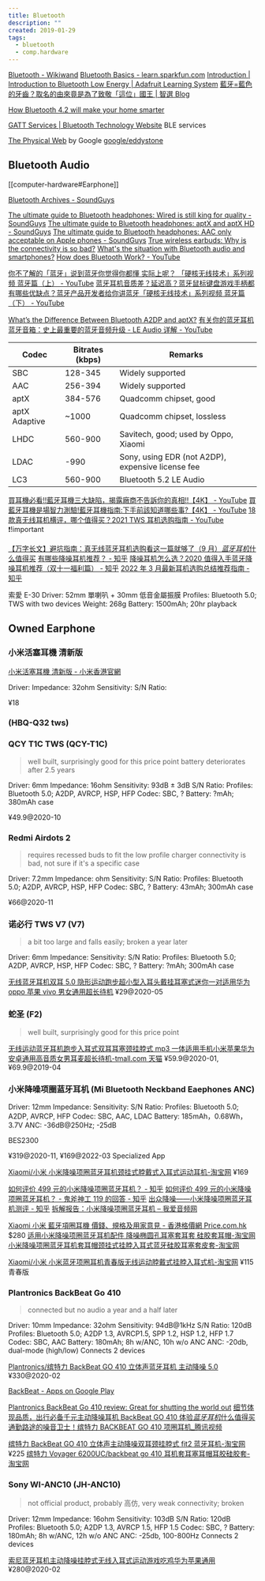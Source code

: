 ```yaml
---
title: Bluetooth
description: ""
created: 2019-01-29
tags:
  - bluetooth
  - comp.hardware
---
```


[Bluetooth - Wikiwand](https://www.wikiwand.com/en/Bluetooth)
[Bluetooth Basics - learn.sparkfun.com](https://learn.sparkfun.com/tutorials/bluetooth-basics)
[Introduction | Introduction to Bluetooth Low Energy | Adafruit Learning System](https://learn.adafruit.com/introduction-to-bluetooth-low-energy?view=all)
[藍牙=藍色的牙齒？取名的由來竟是為了致敬「這位」國王 | 智選 Blog](https://blog.witsper.com/tips/bluetooth/)

[How Bluetooth 4.2 will make your home smarter](http://www.trustedreviews.com/opinions/what-is-bluetooth-4-2)

[GATT Services | Bluetooth Technology Website](https://www.bluetooth.com/specifications/gatt/services) BLE services

[The Physical Web](https://google.github.io/physical-web/) by Google
[google/eddystone](https://github.com/google/eddystone)

## Bluetooth Audio

[[computer-hardware#Earphone]]

[Bluetooth Archives - SoundGuys](https://www.soundguys.com/tag/bluetooth/)

[The ultimate guide to Bluetooth headphones: Wired is still king for quality - SoundGuys](https://www.soundguys.com/ultimate-guide-to-bluetooth-headphones-20019/)
[The ultimate guide to Bluetooth headphones: aptX and aptX HD - SoundGuys](https://www.soundguys.com/the-ultimate-guide-to-bluetooth-aptx-and-aptx-hd-19914/)
[The ultimate guide to Bluetooth headphones: AAC only acceptable on Apple phones - SoundGuys](https://www.soundguys.com/the-ultimate-guide-to-bluetooth-headphones-aac-20296/)
[True wireless earbuds: Why is the connectivity is so bad?](https://www.soundguys.com/why-true-wireless-connectivity-bad-20673/)
[What's the situation with Bluetooth audio and smartphones?](https://www.androidauthority.com/bluetooth-audio-quality-explored-750473/)
[How does Bluetooth Work? - YouTube](https://www.youtube.com/watch?v=1I1vxu5qIUM)

[你不了解的「蓝牙」说到蓝牙你觉得你都懂 实际上呢？ 「硬核无线技术」系列视频 蓝牙篇（上） - YouTube](https://www.youtube.com/watch?v=Hn0Nt9qW0IU)
[蓝牙耳机音质差？延迟高？蓝牙鼠标键盘游戏手柄都有哪些优缺点？蓝牙产品开发者给你讲蓝牙「硬核无线技术」系列视频 蓝牙篇（下） - YouTube](https://www.youtube.com/watch?v=nw_dqxh4ikY)

[What’s the Difference Between Bluetooth A2DP and aptX?](https://www.howtogeek.com/338750/whats-the-difference-between-bluetooth-a2dp-and-aptx/)
[有关你的蓝牙耳机 蓝牙音箱：史上最重要的蓝牙音频升级 - LE Audio 详解 - YouTube](https://www.youtube.com/watch?v=o4NepbMX944)

| Codec         | Bitrates (kbps) | Remarks                                           |
| ------------- | --------------- | ------------------------------------------------- |
| SBC           | 128-345         | Widely supported                                  |
| AAC           | 256-394         | Widely supported                                  |
| aptX          | 384-576         | Quadcomm chipset, good                            |
| aptX Adaptive | ~1000           | Quadcomm chipset, lossless                        |
| LHDC          | 560-900         | Savitech, good; used by Oppo, Xiaomi              |
| LDAC          | -990            | Sony, using EDR (not A2DP), expensive license fee |
| LC3           | 560-900         | Bluetooth 5.2 LE Audio                            |

[買耳機必看!!藍牙耳機三大缺陷，揭露廠商不告訴你的真相!!【4K】 - YouTube](https://www.youtube.com/watch?v=7sVSB0XoGns)
[買藍牙耳機是場智力測驗!藍牙耳機指南:下手前該知道哪些事?【4K】 - YouTube](https://www.youtube.com/watch?v=gRyTFlYspoQ)
[18 款真无线耳机横评，哪个值得买？2021 TWS 耳机选购指南 - YouTube](https://www.youtube.com/watch?v=tuso8m9QIQQ) ❗!important

[【万字长文】避坑指南：真无线蓝牙耳机选购看这一篇就够了（9 月）*蓝牙耳机*什么值得买](https://post.smzdm.com/p/a4wo9zn8/)
[有哪些降噪耳机推荐？ - 知乎](https://www.zhihu.com/question/20911156/answer/1356441261)
[降噪耳机怎么选？2020 值得入手蓝牙降噪耳机推荐（双十一福利篇） - 知乎](https://zhuanlan.zhihu.com/p/165154938)
[2022 年 3 月最新耳机选购总结推荐指南 - 知乎](https://zhuanlan.zhihu.com/p/142763404)

索愛 E-30
Driver: 52mm 單喇叭 + 30mm 低音金屬振膜
Profiles: Bluetooth 5.0; TWS with two devices
Weight: 268g
Battery: 1500mAh; 20hr playback

## Owned Earphone

### 小米活塞耳機 清新版

[小米活塞耳機 清新版 - 小米香港官網](https://www.mi.com/hk/huosai3/)

Driver:
Impedance: 32ohm
Sensitivity:
S/N Ratio:

¥18

### (HBQ-Q32 tws)

### QCY T1C TWS (QCY-T1C)

> well built, surprisingly good for this price point
> battery deteriorates after 2.5 years

Driver: 6mm
Impedance: 16ohm
Sensitivity: 93dB ± 3dB
S/N Ratio:
Profiles: Bluetooth 5.0; A2DP, AVRCP, HSP, HFP
Codec: SBC, ?
Battery: ?mAh; 380mAh case

¥49.9@2020-10

### Redmi Airdots 2

> requires recessed buds to fit the low profile charger
> connectivity is bad, not sure if it's a specific case

Driver: 7.2mm
Impedance: ohm
Sensitivity:
S/N Ratio:
Profiles: Bluetooth 5.0; A2DP, AVRCP, HSP, HFP
Codec: SBC, ?
Battery: 43mAh; 300mAh case

¥66@2020-11

### 诺必行 TWS V7 (V7)

> a bit too large and falls easily; broken a year later

Driver: 6mm
Impedance:
Sensitivity:
S/N Ratio:
Profiles: Bluetooth 5.0; A2DP, AVRCP, HSP, HFP
Codec: SBC, ?
Battery: ?mAh; 300mAh case

[无线蓝牙耳机双耳 5.0 隐形运动跑步超小型入耳头戴挂耳塞式迷你一对适用华为 oppo 苹果 vivo 男女通用超长待机](https://buyertrade.taobao.com/trade/detail/tradeSnap.htm?spm=a1z09.2.0.0.1dfe2e8d6dvo2s&tradeID=983533761793144593&snapShot=true) ¥29@2020-05

### 蛇圣 (F2)

> well built, surprisingly good for this price point

[无线运动蓝牙耳机跑步入耳式双耳耳塞颈挂脖式 mp3 一体适用手机小米苹果华为安卓通用高音质女男耳麦超长待机-tmall.com 天猫](https://detail.tmall.com/item.htm?id=587067274841) ¥59.9@2020-01, ¥69.9@2019-04

### 小米降噪项圈蓝牙耳机 (Mi Bluetooth Neckband Eaephones ANC)

Driver: 12mm
Impedance:
Sensitivity:
S/N Ratio:
Profiles: Bluetooth 5.0; A2DP, AVRCP, HFP
Codec: SBC, AAC, LDAC
Battery: 185mAh，0.68Wh，3.7V
ANC: -36dB@250Hz; -25dB

BES2300

¥319@2020-11, ¥169@2022-03
Specialized App

[Xiaomi/小米 小米降噪项圈蓝牙耳机颈挂式脖戴式入耳式运动耳机-淘宝网](https://item.taobao.com/item.htm?id=617315728055) ¥169

[如何评价 499 元的小米降噪项圈蓝牙耳机？ - 知乎](https://www.zhihu.com/question/338776720)
[如何评价 499 元的小米降噪项圈蓝牙耳机？ - 鬼斧神工 119 的回答 - 知乎](https://www.zhihu.com/question/338776720/answer/997007426)
[出众降噪——小米降噪项圈蓝牙耳机测评 - 知乎](https://zhuanlan.zhihu.com/p/77255993)
[拆解报告：小米降噪项圈蓝牙耳机 – 我爱音频网](http://www.52audio.com/archives/29137.html)

[Xiaomi 小米 藍牙項圈耳機 價錢、規格及用家意見 - 香港格價網 Price.com.hk](https://www.price.com.hk/product.php?p=311557) $280
[适用小米降噪项圈蓝牙耳机配件 降噪椭圆孔耳塞套耳套 硅胶套耳帽-淘宝网](https://item.taobao.com/item.htm?id=629352947990)
[小米降噪项圈蓝牙耳机套耳帽颈挂式挂脖入耳式蓝牙硅胶耳塞套皮套-淘宝网](https://item.taobao.com/item.htm?id=620382202870)

[Xiaomi/小米 小米蓝牙项圈耳机青春版无线运动脖戴式挂脖入耳式机-淘宝网](https://item.taobao.com/item.htm?id=598113530855) ¥115 青春版

### Plantronics BackBeat Go 410

> connected but no audio a year and a half later

Driver: 10mm
Impedance: 32ohm
Sensitivity: 94dB@1kHz
S/N Ratio: 120dB
Profiles: Bluetooth 5.0; A2DP 1.3, AVRCP1.5, SPP 1.2, HSP 1.2, HFP 1.7
Codec: SBC, AAC
Battery: 180mAh; 8h w/ANC, 10h w/o ANC
ANC: -20db, dual-mode (high/low)
Connects 2 devices

[Plantronics/缤特力 BackBeat GO 410 立体声蓝牙耳机 主动降噪 5.0](https://buyertrade.taobao.com/trade/detail/tradeSnap.htm?spm=a1z09.2.0.0.1dfe2e8d6dvo2s&tradeID=852801633171144593&snapShot=true) ¥330@2020-02

[BackBeat - Apps on Google Play](https://play.google.com/store/apps/details?id=com.plantronics.backbeatcompanion&hl=en_US&gl=US)

[Plantronics BackBeat Go 410 review: Great for shutting the world out](https://www.soundguys.com/plantronics-backbeat-go-410-review-21066/amp/)
[细节体现品质，出行必备千元主动降噪耳机 BackBeat GO 410 体验*蓝牙耳机*什么值得买](https://post.smzdm.com/p/a997e8go/)
[通勤路途的噪音卫士！缤特力 BACKBEAT GO 410 项圈耳机\_腾讯视频](https://v.qq.com/x/page/r0829ojuecu.html)

[缤特力 BackBeat GO 410 立体声主动降噪双耳颈挂脖式 fit2 蓝牙耳机-淘宝网](https://item.taobao.com/item.htm?id=596486488251) ¥225
[缤特力 Voyager 6200UC/backbeat go 410 耳机套耳塞耳帽耳胶硅胶套-淘宝网](https://item.taobao.com/item.htm?id=603844028903)

### Sony WI-ANC10 (JH-ANC10)

> not official product, probably 高仿, very weak connectivity; broken

Driver: 12mm
Impedance: 16ohm
Sensitivity: 103dB
S/N Ratio: 120dB
Profiles: Bluetooth 5.0; A2DP 1.3, AVRCP 1.5, HFP 1.5
Codec: SBC, ?
Battery: 180mAh; 8h w/ANC, 12h w/o ANC
ANC: -25db, 100-800Hz
Connects 2 devices

[索尼蓝牙耳机主动降噪挂脖式无线入耳式运动游戏吃鸡华为苹果通用](https://buyertrade.taobao.com/trade/detail/tradeSnap.htm?spm=a1z09.2.0.0.1dfe2e8d6dvo2s&tradeID=834702113162144593&snapShot=true) ¥280@2020-02

